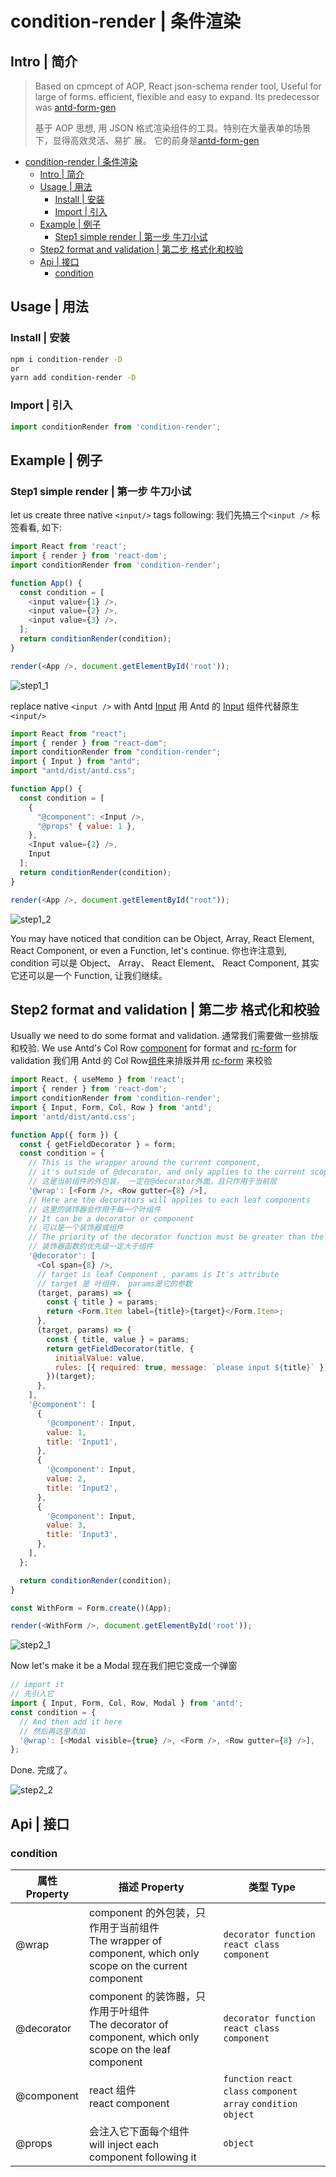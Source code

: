 # condition-render | 条件渲染

## Intro | 简介

> Based on cpmcept of AOP, React json-schema render tool, Useful for large of
> forms. efficient, flexible and easy to expand.
> Its predecessor was [antd-form-gen](https://www.npmjs.com/package/antd-form-gen)
>
> 基于 AOP 思想, 用 JSON 格式渲染组件的工具。特别在大量表单的场景下，显得高效灵活、易扩
> 展。
> 它的前身是[antd-form-gen](https://www.npmjs.com/package/antd-form-gen)

- [condition\-render | 条件渲染](#condition-render--%E6%9D%A1%E4%BB%B6%E6%B8%B2%E6%9F%93)
  - [Intro | 简介](#intro--%E7%AE%80%E4%BB%8B)
  - [Usage | 用法](#usage--%E7%94%A8%E6%B3%95)
    - [Install | 安装](#install--%E5%AE%89%E8%A3%85)
    - [Import | 引入](#import--%E5%BC%95%E5%85%A5)
  - [Example | 例子](#example--%E4%BE%8B%E5%AD%90)
    - [Step1 simple render | 第一步 牛刀小试](#step1-simple-render--%E7%AC%AC%E4%B8%80%E6%AD%A5-%E7%89%9B%E5%88%80%E5%B0%8F%E8%AF%95)
  - [Step2 format and validation | 第二步 格式化和校验](#step2-format-and-validation--%E7%AC%AC%E4%BA%8C%E6%AD%A5-%E6%A0%BC%E5%BC%8F%E5%8C%96%E5%92%8C%E6%A0%A1%E9%AA%8C)
  - [Api | 接口](#api--%E6%8E%A5%E5%8F%A3)
    - [condition](#condition)

## Usage | 用法

### Install | 安装

```bash
npm i condition-render -D
or
yarn add condition-render -D
```

### Import | 引入

```javascript
import conditionRender from 'condition-render';
```

## Example | 例子

### Step1 simple render | 第一步 牛刀小试

let us create three native `<input/>` tags following:
我们先搞三个`<input />` 标签看看, 如下:

```js
import React from 'react';
import { render } from 'react-dom';
import conditionRender from 'condition-render';

function App() {
  const condition = [
    <input value={1} />,
    <input value={2} />,
    <input value={3} />,
  ];
  return conditionRender(condition);
}

render(<App />, document.getElementById('root'));
```

![step1_1](./examples/doc/assets/step1_1.jpg)

replace native `<input />` with Antd [Input][input]
用 Antd 的 [Input][input-cn] 组件代替原生`<input/>`

```js
import React from "react";
import { render } from "react-dom";
import conditionRender from "condition-render";
import { Input } from "antd";
import "antd/dist/antd.css";

function App() {
  const condition = [
    {
      "@component": <Input />,
      "@props" { value: 1 },
    },
    <Input value={2} />,
    Input
  ];
  return conditionRender(condition);
}

render(<App />, document.getElementById("root"));
```

![step1_2](./examples/doc/assets/step1_2.jpg)

You may have noticed that condition can be Object, Array, React Element,
React Component, or even a Function, let's continue.
你也许注意到, condition 可以是 Object、 Array、 React Element、 React Component,
其实它还可以是一个 Function, 让我们继续。

## Step2 format and validation | 第二步 格式化和校验

Usually we need to do some format and validation.
通常我们需要做一些排版和校验.
We use Antd's Col Row [component][grid] for format and [rc-form][rc-form] for validation
我们用 Antd 的 Col Row[组件][grid-cn]来排版并用 [rc-form][rc-form] 来校验

```js
import React, { useMemo } from 'react';
import { render } from 'react-dom';
import conditionRender from 'condition-render';
import { Input, Form, Col, Row } from 'antd';
import 'antd/dist/antd.css';

function App({ form }) {
  const { getFieldDecorator } = form;
  const condition = {
    // This is the wrapper around the current component,
    // it's outside of @decorator, and only applies to the current scope
    // 这是当前组件的外包装， 一定在@decorator外面，且只作用于当前层
    '@wrap': [<Form />, <Row gutter={8} />],
    // Here are the decorators will applies to each leaf components
    // 这里的装饰器会作用于每一个叶组件
    // It can be a decorator or component
    // 可以是一个装饰器或组件
    // The priority of the decorator function must be greater than the component
    // 装饰器函数的优先级一定大于组件
    '@decorator': [
      <Col span={8} />,
      // target is leaf Component , params is It's attribute
      // target 是 叶组件， params是它的参数
      (target, params) => {
        const { title } = params;
        return <Form.Item label={title}>{target}</Form.Item>;
      },
      (target, params) => {
        const { title, value } = params;
        return getFieldDecorator(title, {
          initialValue: value,
          rules: [{ required: true, message: `please input ${title}` }],
        })(target);
      },
    ],
    '@component': [
      {
        '@component': Input,
        value: 1,
        title: 'Input1',
      },
      {
        '@component': Input,
        value: 2,
        title: 'Input2',
      },
      {
        '@component': Input,
        value: 3,
        title: 'Input3',
      },
    ],
  };

  return conditionRender(condition);
}

const WithForm = Form.create()(App);

render(<WithForm />, document.getElementById('root'));
```

![step2_1](./examples/doc/assets/step2_1.jpg)

Now let's make it be a Modal
现在我们把它变成一个弹窗

```js
// import it
// 先引入它
import { Input, Form, Col, Row, Modal } from 'antd';
const condition = {
  // And then add it here
  // 然后再这里添加
  '@wrap': [<Modal visible={true} />, <Form />, <Row gutter={8} />],
};
```

Done.
完成了。

![step2_2](./examples/doc/assets/step2_2.jpg)

## Api | 接口

### condition

| 属性 Property | 描述 Property                                                                                                | 类型 Type                                                       |
| ------------- | ------------------------------------------------------------------------------------------------------------ | --------------------------------------------------------------- |
| @wrap         | component 的外包装，只作用于当前组件<br/>The wrapper of component, which only scope on the current component | `decorator function` `react class` `component`                  |
| @decorator    | component 的装饰器，只作用于叶组件<br/>The decorator of component, which only scope on the leaf component    | `decorator function` `react class` `component`                  |
| @component    | react 组件<br/>react component                                                                               | `function` `react class` `component` `array` `condition object` |
| @props        | 会注入它下面每个组件<br/>will inject each component following it                                             | `object`                                                        |

[rc-form]: https://www.npmjs.com/package/rc-form
[grid-cn]: https://ant.design/components/grid-cn/
[grid]: https://ant.design/components/grid/
[input-cn]: https://ant.design/components/input-cn/
[input]: https://ant.design/components/input/
[antd]: https://ant.design/
[antd-cn]: https://ant.design/index-cn
